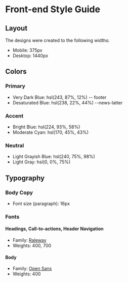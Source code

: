 # Front-end Style Guide

## Layout

The designs were created to the following widths:

- Mobile: 375px
- Desktop: 1440px

## Colors

### Primary

- Very Dark Blue: hsl(243, 87%, 12%) -- footer
- Desaturated Blue: hsl(238, 22%, 44%) --news-latter

### Accent

- Bright Blue: hsl(224, 93%, 58%)
- Moderate Cyan: hsl(170, 45%, 43%)

### Neutral

- Light Grayish Blue: hsl(240, 75%, 98%)
- Light Gray: hsl(0, 0%, 75%)

## Typography

### Body Copy

- Font size (paragraph): 16px

### Fonts

#### Headings, Call-to-actions, Header Navigation
- Family: [Raleway](https://fonts.google.com/specimen/Raleway)
- Weights: 400, 700

#### Body
- Family: [Open Sans](https://fonts.google.com/specimen/Open+Sans)
- Weights: 400

